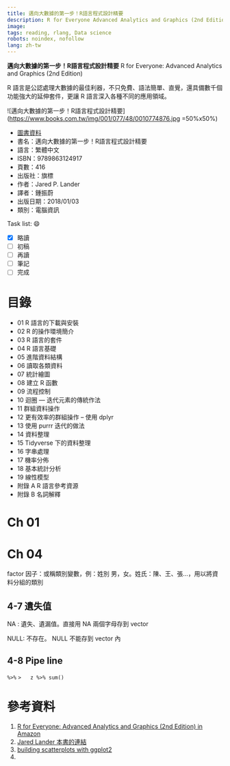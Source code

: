 ```yaml
---
title: 邁向大數據的第一步！R語言程式設計精要
description: R for Everyone Advanced Analytics and Graphics (2nd Edition)
image: 
tags: reading, rlang, Data science
robots: noindex, nofollow
lang: zh-tw
---
```


**邁向大數據的第一步！R語言程式設計精要**
R for Everyone: Advanced Analytics and Graphics (2nd Edition)

R 語言是公認處理大數據的最佳利器，不只免費、語法簡單、直覺，還具備數千個功能強大的延伸套件，更讓 R 語言深入各種不同的應用領域。
<!--more-->


![邁向大數據的第一步！R語言程式設計精要](https://www.books.com.tw/img/001/077/48/0010774876.jpg =50%x50%)
* [圖書資料](http://www.books.com.tw/products/0010774876)
* 書名：邁向大數據的第一步！R語言程式設計精要
* 語言：繁體中文
* ISBN：9789863124917
* 頁數：416
* 出版社：旗標
* 作者：Jared P. Lander
* 譯者：鍾振蔚
* 出版日期：2018/01/03
* 類別：電腦資訊
 
Task list: :smile:

- [x] 略讀
- [ ] 初稿
- [ ] 再讀
- [ ] 筆記
- [ ] 完成

# 目錄

* 01 R 語言的下載與安裝
* 02 R 的操作環境簡介
* 03 R 語言的套件
* 04 R 語言基礎
* 05 進階資料結構
* 06 讀取各類資料
* 07 統計繪圖
* 08 建立 R 函數
* 09 流程控制
* 10 迴圈 — 迭代元素的傳統作法
* 11 群組資料操作
* 12 更有效率的群組操作 – 使用 dplyr
* 13 使用 purrr 迭代的做法
* 14 資料整理
* 15 Tidyverse 下的資料整理
* 16 字串處理
* 17 機率分佈
* 18 基本統計分析
* 19 線性模型
* 附錄 A R 語言參考資源
* 附錄 B 名詞解釋

# Ch 01

# Ch 04

factor 因子：或稱類別變數，例：姓別 男，女。姓氏：陳、王、張…，用以將資料分組的類別

## 4-7 遺失值

NA : 遺失、遺漏值。直接用 NA 兩個字母存到 vector

NULL: 不存在。 NULL 不能存到 vector 內

## 4-8 Pipe line

`%>%`
`>   z %>% sum()`




 
# 參考資料
1. [R for Everyone: Advanced Analytics and Graphics (2nd Edition) in Amazon ](https://www.amazon.com/gp/product/013454692X/ref=dbs_a_def_rwt_hsch_vapi_taft_p1_i0)
2. [Jared Lander 本書的連結](https://www.jaredlander.com/r-for-everyone/)
3. [building scatterplots with ggplot2](https://www.youtube.com/watch?v=PVLB9cURhiA&feature=youtu.be)
4. 



[決戰熱蘭遮]: https://www.books.com.tw/products/0010773335 "決戰熱蘭遮"
[熱蘭遮城日誌]: https://zh.wikipedia.org/wiki/%E7%86%B1%E8%98%AD%E9%81%AE%E5%9F%8E%E6%97%A5%E8%AA%8C "熱蘭遮城日誌"
[google]: https://www.google.com "Search Engine"